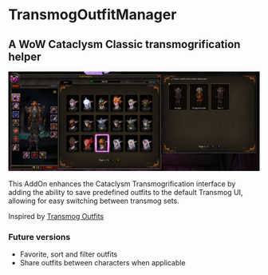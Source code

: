 # TransmogOutfitManager
## A WoW Cataclysm Classic transmogrification helper

![UI Preview](img/TOM_UI_Preview_1_2_0.png)

This AddOn enhances the Cataclysm Transmogrification interface by adding the ability to save predefined outfits to the default Transmog UI, allowing for easy switching between transmog sets.

Inspired by [Transmog Outfits](https://www.curseforge.com/wow/addons/transmog-outfits)

### Future versions

- Favorite, sort and filter outfits
- Share outfits between characters when applicable
